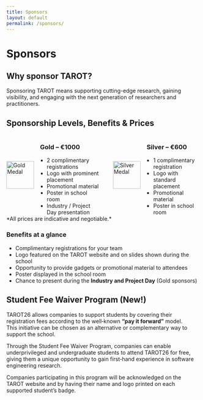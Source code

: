 ```yaml
---
title: Sponsors
layout: default
permalink: /sponsors/
---
```


# Sponsors

## Why sponsor TAROT?

Sponsoring TAROT means supporting cutting-edge research, gaining visibility, and engaging with the next generation of researchers and practitioners.  

## Sponsorship Levels, Benefits & Prices

<div class="sponsor-levels" style="display:flex; flex-direction:row; justify-content:center; gap:2rem;">
  <div class="sponsor-card gold" style="width:fit-content; max-width:100%; flex:0 1 auto;">
    <div style="display:flex; align-items:center; gap:1rem; height:100%;">
      <img src="{{ '/assets/img/gold.png' | relative_url }}" alt="Gold Medal" class="icon" style="width:clamp(40px, 8vw, 72px); height:auto; object-fit:contain; flex-shrink:0;">
      <div>
        <h3>Gold – €1000</h3>
        <ul style="margin:0.25rem 0 0; padding-left:1.1rem;">
          <li>2 complimentary registrations</li>
          <li>Logo with prominent placement</li>
          <li>Promotional material</li>
          <li>Poster in school room</li>
          <li>Industry / Project Day presentation </li>
        </ul>
      </div>
    </div>
  </div>
    <div class="sponsor-card silver" style="width:fit-content; max-width:100%; flex:0 1 auto;">
    <div style="display:flex; align-items:center; gap:1rem; height:100%;">
      <img src="{{ '/assets/img/silver.png' | relative_url }}" alt="Silver Medal" class="icon" style="width:clamp(40px, 8vw, 72px); height:auto; object-fit:contain; flex-shrink:0;">
      <div>
        <h3>Silver – €600</h3>
        <ul style="margin:0.25rem 0 0; padding-left:1.1rem;">
          <li>1 complimentary registration</li>
          <li>Logo with standard placement</li>
          <li>Promotional material</li>
          <li>Poster in school room</li>
        </ul>
      </div>
    </div>
  </div>
</div>
*All prices are indicative and negotiable.*

### Benefits at a glance
- Complimentary registrations for your team
- Logo featured on the TAROT website and on slides shown during the school 
- Opportunity to provide gadgets or promotional material to attendees 
- Poster displayed in the school room
- Chance to present during the **Industry and Project Day** (Gold sponsors)


## Student Fee Waiver Program (New!)
TAROT26 allows companies to support students by covering their registration fees according to the well‑known **“pay it forward”** model.  
This initiative can be chosen as an alternative or complementary way to support the school.  

Through the Student Fee Waiver Program, companies can enable underprivileged and undergraduate students to attend TAROT26 for free, giving them a unique opportunity to gain first‑hand experience in software engineering research.  

Companies participating in this program will be acknowledged on the TAROT website and by having their name and logo printed on each supported student’s badge.